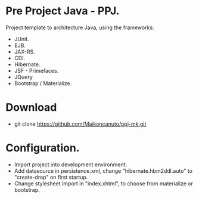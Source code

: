 # Pre Project Java - PPJ.
Project template to architecture Java, using the frameworks: 

- JUnit.
- EJB.
- JAX-RS.
- CDI.
- Hibernate. 
- JSF - Primefaces. 
- JQuery
- Bootstrap / Materialize. 

# Download
- git clone https://github.com/Maikoncanuto/ppj-mk.git

# Configuration.
- Import project into development environment.
- Add datasource in persistence.xml, change "hibernate.hbm2ddl.auto" to "create-drop" on first startup. 
- Change stylesheet import in "index.xhtml", to choose from materialize or bootstrap.

